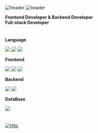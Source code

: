 
![header](https://capsule-render.vercel.app/api?type=slice&height=100&color=74AEDE&text=GeunHae&fontColor=efefef&fontAlign=84&fontSize=60&fontAlignY=40)
![header](https://capsule-render.vercel.app/api?type=slice&height=100&color=74AEDE&text=GeunHae&fontColor=efefef&fontAlign=84&fontSize=60&fontAlignY=40&stroke=0E2243&strokeWidth=5)

<div> 
  <b>Frontend Developer & Backend Developer </b>
</div>
<div> 
  <b>Full-stack Developer</b>
</div>

# 
<!--Language-->
  <div>
    <p><strong>Language</strong></p>
  </div>
  <div>
    <img src="https://img.shields.io/badge/Java-007396?style=for-the-badge&logo=openjdk&logoColor=white" />
    <img src="https://img.shields.io/badge/JavaScript-F7DF1E?style=for-the-badge&logo=JavaScript&logoColor=white" />
    <img src="https://img.shields.io/badge/Python-3776AB?style=for-the-badge&logo=python&logoColor=white" />
  </div>

<!--Frontend -->
  <div>
    <p><strong>Frontend</strong></p>
  </div>
  <div>
    <img src="https://img.shields.io/badge/React-20232A?style=for-the-badge&logo=react&logoColor=61DAFB" />
    <img src="https://img.shields.io/badge/HTML5-E34F26?style=for-the-badge&logo=html5&logoColor=white"/>
    <img src="https://img.shields.io/badge/CSS3-1572B6?style=for-the-badge&logo=css3&logoColor=white" />
  </div>

<!--Backend -->
  <div>
    <p><strong>Backend</strong></p>
  </div>
  <div>
    <img src="https://img.shields.io/badge/Spring-6DB33F?style=for-the-badge&logo=spring&logoColor=white" />
    <img src="https://img.shields.io/badge/Spring Boot-6DB33F?style=for-the-badge&logo=Spring Boot&logoColor=white" />
  </div>

<!--DataBase -->
  <div>
    <p><strong>DataBase</strong></p>
  </div>
  <div>
    <img src="https://img.shields.io/badge/MySQL-4479A1?style=for-the-badge&logo=mysql&logoColor=white" />  
  </div>    


#

[![Hits](https://hits.seeyoufarm.com/api/count/incr/badge.svg?url=https%3A%2F%2Fgithub.com%2Fgeunhaemoon&count_bg=%2340C8DC&title_bg=%235598D0&icon=awesomelists.svg&icon_color=%233B3B3B&title=Welcome+to+my+GitHub&edge_flat=false)](https://hits.seeyoufarm.com)




